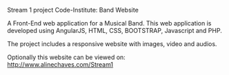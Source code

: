 Stream 1 project Code-Institute: Band Website 

A Front-End web application for a Musical Band.
This web application is developed using AngularJS, HTML, CSS, BOOTSTRAP, Javascript and PHP.

The project includes a responsive website with images, video and audios.

Optionally this website can be viewed on: http://www.alinechaves.com/Stream1


